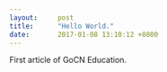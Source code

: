 ```yaml
---
layout: 	post
title:  	"Hello World."
date:   	2017-01-08 13:10:12 +0800
---
```


First article of GoCN Education.

